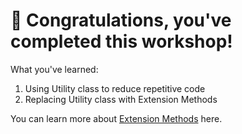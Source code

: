 # 🎉 Congratulations, you've completed this workshop!

What you've learned:

1. Using Utility class to reduce repetitive code
3. Replacing Utility class with Extension Methods

You can learn more about [Extension Methods](https://dart.dev/guides/language/extension-methods) here.

